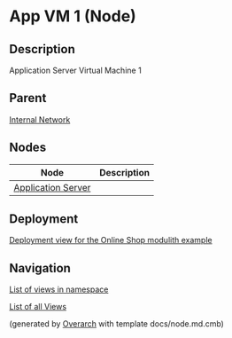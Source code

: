 
# App VM 1 (Node)
## Description
Application Server Virtual Machine 1

## Parent
[Internal Network](../../../../software-development/architecture/example/modulith/internal-network.md)
## Nodes
| Node | Description |
|---|---|
| [Application Server](../../../../software-development/architecture/example/modulith/application-server.md)|  |


## Deployment
[Deployment view for the Online Shop modulith example](../../../../software-development/architecture/example/modulith/deployment-view.md)


## Navigation
[List of views in namespace](./views-in-namespace.md)

[List of all Views](../../../../views.md)


(generated by [Overarch](https://github.com/soulspace-org/overarch) with template docs/node.md.cmb)
